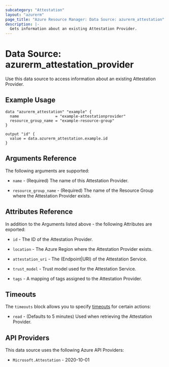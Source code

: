 ```yaml
---
subcategory: "Attestation"
layout: "azurerm"
page_title: "Azure Resource Manager: Data Source: azurerm_attestation"
description: |-
  Gets information about an existing Attestation Provider.
---
```


# Data Source: azurerm_attestation_provider

Use this data source to access information about an existing Attestation Provider.

## Example Usage

```hcl
data "azurerm_attestation" "example" {
  name                = "example-attestationprovider"
  resource_group_name = "example-resource-group"
}

output "id" {
  value = data.azurerm_attestation.example.id
}
```

## Arguments Reference

The following arguments are supported:

* `name` - (Required) The name of this Attestation Provider.

* `resource_group_name` - (Required) The name of the Resource Group where the Attestation Provider exists.

## Attributes Reference

In addition to the Arguments listed above - the following Attributes are exported:

* `id` - The ID of the Attestation Provider.

* `location` - The Azure Region where the Attestation Provider exists.

* `attestation_uri` - The (Endpoint|URI) of the Attestation Service.

* `trust_model` - Trust model used for the Attestation Service.

* `tags` - A mapping of tags assigned to the Attestation Provider.

## Timeouts

The `timeouts` block allows you to specify [timeouts](https://www.terraform.io/language/resources/syntax#operation-timeouts) for certain actions:

* `read` - (Defaults to 5 minutes) Used when retrieving the Attestation Provider.

## API Providers
<!-- This section is generated, changes will be overwritten -->
This data source uses the following Azure API Providers:

* `Microsoft.Attestation` - 2020-10-01
